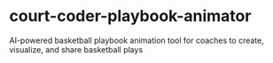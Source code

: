 # court-coder-playbook-animator
AI-powered basketball playbook animation tool for coaches to create, visualize, and share basketball plays
